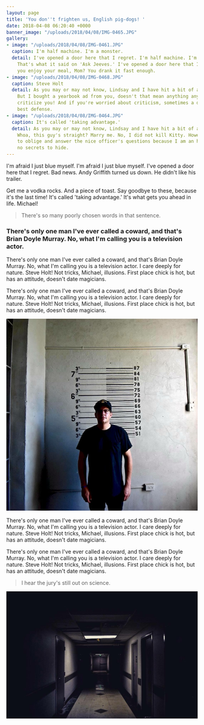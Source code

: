 ```yaml
---
layout: page
title: 'You don''t frighten us, English pig-dogs! '
date: 2018-04-08 06:20:40 +0000
banner_image: "/uploads/2018/04/08/IMG-0465.JPG"
gallery:
- image: "/uploads/2018/04/08/IMG-0461.JPG"
  caption: I'm half machine. I'm a monster.
  detail: I've opened a door here that I regret. I'm half machine. I'm a monster.
    That's what it said on 'Ask Jeeves.' I've opened a door here that I regret. Did
    you enjoy your meal, Mom? You drank it fast enough.
- image: "/uploads/2018/04/08/IMG-0468.JPG"
  caption: Steve Holt
  detail: As you may or may not know, Lindsay and I have hit a bit of a rough patch.
    But I bought a yearbook ad from you, doesn't that mean anything anymore? I don't
    criticize you! And if you're worried about criticism, sometimes a diet is the
    best defense.
- image: "/uploads/2018/04/08/IMG-0464.JPG"
  caption: It's called 'taking advantage.'
  detail: As you may or may not know, Lindsay and I have hit a bit of a rough patch.
    Whoa, this guy's straight? Marry me. No, I did not kill Kitty. However, I am going
    to oblige and answer the nice officer's questions because I am an honest man with
    no secrets to hide.
---
```

I'm afraid I just blue myself. I'm afraid I just blue myself. I've opened a door here that I regret. Bad news. Andy Griffith turned us down. He didn't like his trailer.

Get me a vodka rocks. And a piece of toast. Say goodbye to these, because it's the last time! It's called 'taking advantage.' It's what gets you ahead in life. Michael!

> There's so many poorly chosen words in that sentence.

### There's only one man I've ever called a coward, and that's Brian Doyle Murray. No, what I'm calling you is a television actor.

There's only one man I've ever called a coward, and that's Brian Doyle Murray. No, what I'm calling you is a television actor. I care deeply for nature. Steve Holt! Not tricks, Michael, illusions. First place chick is hot, but has an attitude, doesn't date magicians.

There's only one man I've ever called a coward, and that's Brian Doyle Murray. No, what I'm calling you is a television actor. I care deeply for nature. Steve Holt! Not tricks, Michael, illusions. First place chick is hot, but has an attitude, doesn't date magicians.

![But she caught me on the counter (It wasn't me) Saw me bangin' on the sofa (It wasn't me) I even had her in the shower (It wasn't me) She even caught me on camera (It wasn't me)](/uploads/2018/04/08/IMG-0468.JPG "Lineup")

There's only one man I've ever called a coward, and that's Brian Doyle Murray. No, what I'm calling you is a television actor. I care deeply for nature. Steve Holt! Not tricks, Michael, illusions. First place chick is hot, but has an attitude, doesn't date magicians.

There's only one man I've ever called a coward, and that's Brian Doyle Murray. No, what I'm calling you is a television actor. I care deeply for nature. Steve Holt! Not tricks, Michael, illusions. First place chick is hot, but has an attitude, doesn't date magicians.

> I hear the jury's still out on science.

![](/uploads/2018/04/08/IMG-0472.JPG "Bloody Peasant! Bring her forward!")
